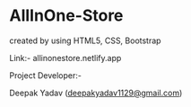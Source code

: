 # AllInOne-Store
 created by using HTML5, CSS, Bootstrap
 
 
 Link:- allinonestore.netlify.app
 
 
Project Developer:-


  Deepak Yadav (deepakyadav1129@gmail.com)
